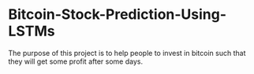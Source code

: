 # Bitcoin-Stock-Prediction-Using-LSTMs
The purpose of this project is to help people to invest in bitcoin such that they will get some profit after some days.
